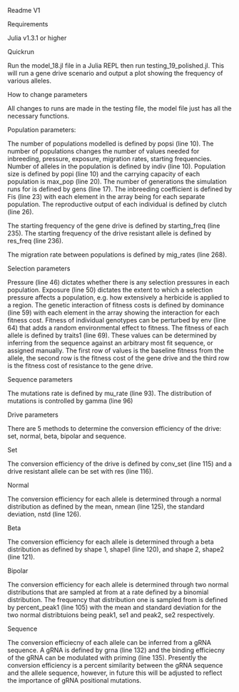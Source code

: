 Readme V1

Requirements

Julia v1.3.1 or higher


Quickrun

Run the model_18.jl file in a Julia REPL then run testing_19_polished.jl.
This will run a gene drive scenario and output a plot showing the frequency of various alleles.


How to change parameters

All changes to runs are made in the testing file, the model file just has all the necessary functions.



Population parameters:

The number of populations modelled is defined by popsi (line 10). The number of populations changes the number of values needed for inbreeding, pressure, exposure, migration rates, starting frequencies.
Number of alleles in the population is defined by indiv (line 10).
Population size is defined by popi (line 10) and the carrying capacity of each population is max_pop (line 20).
The number of generations the simulation runs for is defined by gens (line 17).
The inbreeding coefficient is defined by Fis (line 23) with each element in the array being for each separate population.
The reproductive output of each individual is defined by clutch (line 26).


The starting frequency of the gene drive is defined by starting_freq (line 235).
The starting frequency of the drive resistant allele is defined by res_freq (line 236).


The migration rate between populations is defined by mig_rates (line 268).



Selection parameters

Pressure (line 46) dictates whether there is any selection pressures in each population.
Exposure (line 50) dictates the extent to which a selection pressure affects a population, e.g. how extensively a herbicide is applied to a region.
The genetic interaction of fitness costs is defined by dominance (line 59) with each element in the array showing the interaction for each fitness cost.
Fitness of individual genotypes can be perturbed by env (line 64) that adds a random environmental effect to fitness.
The fitness of each allele is defined by traits1 (line 69). These values can be determined by inferring from the sequence against an arbitrary most fit sequence, or assigned manually. The first row of values is the baseline fitness from the allele, the second row is the fitness cost of the gene drive and the third row is the fitness cost of resistance to the gene drive.


Sequence parameters

The mutations rate is defined by mu_rate (line 93).
The distribution of mutations is controlled by gamma (line 96)


Drive parameters

There are 5 methods to determine the conversion efficiency of the drive: set, normal, beta, bipolar and sequence.

Set

The conversion efficiency of the drive is defined by conv_set (line 115) and a drive resistant allele can be set with res (line 116).

Normal

The conversion efficiency for each allele is determined through a normal distribution as defined by the mean, nmean (line 125), the standard deviation, nstd (line 126).

Beta

The conversion efficiency for each allele is determined through a beta distribution as defined by shape 1, shape1 (line 120), and shape 2, shape2 (line 121).

Bipolar

The conversion efficiency for each allele is determined through two normal distributions that are sampled at from at a rate defined by a binomial distribution. The frequency that distribution one is sampled from is defined by percent_peak1 (line 105) with the mean and standard deviation for the two normal distribtuions being peak1, se1 and peak2, se2 respectively.

Sequence

The conversion efficiecny of each allele can be inferred from a gRNA sequence. A gRNA is defined by grna (line 132) and the binding efficiecny of the gRNA can be modulated with priming (line 135). Presently the conversion efficiency is a percent similarity between the gRNA sequence and the allele sequence, however, in future this will be adjusted to reflect the importance of gRNA positional mutations.


